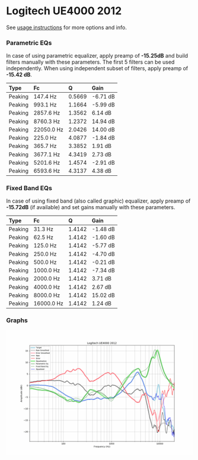 # Logitech UE4000 2012
See [usage instructions](https://github.com/jaakkopasanen/AutoEq#usage) for more options and info.

### Parametric EQs
In case of using parametric equalizer, apply preamp of **-15.25dB** and build filters manually
with these parameters. The first 5 filters can be used independently.
When using independent subset of filters, apply preamp of **-15.42 dB**.

| Type    | Fc         |      Q | Gain     |
|:--------|:-----------|:-------|:---------|
| Peaking | 147.4 Hz   | 0.5669 | -6.71 dB |
| Peaking | 993.1 Hz   | 1.1664 | -5.99 dB |
| Peaking | 2857.6 Hz  | 1.3562 | 6.14 dB  |
| Peaking | 8760.3 Hz  | 1.2372 | 14.94 dB |
| Peaking | 22050.0 Hz | 2.0426 | 14.00 dB |
| Peaking | 225.0 Hz   | 4.0877 | -1.84 dB |
| Peaking | 365.7 Hz   | 3.3852 | 1.91 dB  |
| Peaking | 3677.1 Hz  | 4.3419 | 2.73 dB  |
| Peaking | 5201.6 Hz  | 1.4574 | -2.91 dB |
| Peaking | 6593.6 Hz  | 4.3137 | 4.38 dB  |

### Fixed Band EQs
In case of using fixed band (also called graphic) equalizer, apply preamp of **-15.72dB**
(if available) and set gains manually with these parameters.

| Type    | Fc         |      Q | Gain     |
|:--------|:-----------|:-------|:---------|
| Peaking | 31.3 Hz    | 1.4142 | -1.48 dB |
| Peaking | 62.5 Hz    | 1.4142 | -1.60 dB |
| Peaking | 125.0 Hz   | 1.4142 | -5.77 dB |
| Peaking | 250.0 Hz   | 1.4142 | -4.70 dB |
| Peaking | 500.0 Hz   | 1.4142 | -0.21 dB |
| Peaking | 1000.0 Hz  | 1.4142 | -7.34 dB |
| Peaking | 2000.0 Hz  | 1.4142 | 3.71 dB  |
| Peaking | 4000.0 Hz  | 1.4142 | 2.67 dB  |
| Peaking | 8000.0 Hz  | 1.4142 | 15.02 dB |
| Peaking | 16000.0 Hz | 1.4142 | 1.24 dB  |

### Graphs
![](./Logitech%20UE4000%202012.png)